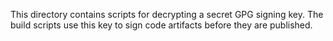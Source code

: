 This directory contains scripts for decrypting a secret GPG signing key.
The build scripts use this key to sign code artifacts before they are published.

